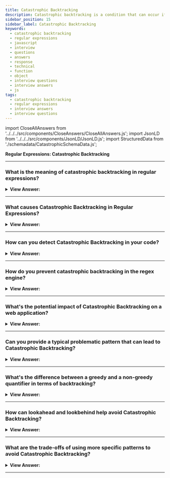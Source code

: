 ```yaml
---
title: Catastrophic Backtracking
description: Catastrophic backtracking is a condition that can occur if you are checking a (usually long) string against a complex regular expression.
sidebar_position: 15
sidebar_label: Catastrophic Backtracking
keywords:
  - catastrophic backtracking
  - regular expressions
  - javascript
  - interview
  - questions
  - answers
  - response
  - technical
  - function
  - object
  - interview questions
  - interview answers
  - js
tags:
  - catastrophic backtracking
  - regular expressions
  - interview answers
  - interview questions
---
```


import CloseAllAnswers from '../../../src/components/CloseAnswers/CloseAllAnswers.js';
import JsonLD from '../../../src/components/JsonLD/JsonLD.js';
import StructuredData from './schemadata/CatastrophicSchemaData.js';

<JsonLD data={StructuredData} />

<head>
  <title>Catastrophic Backtracking | Regular Expressions Questions</title>
</head>

**Regular Expressions: Catastrophic Backtracking**

<CloseAllAnswers />

---

### What is the meaning of catastrophic backtracking in regular expressions?

<details>
  <summary><strong>View Answer:</strong></summary>
  <div>
  <div><strong>Interview Response:</strong> Catastrophic backtracking in regular expressions occurs when the regex engine exhaustively explores all possible combinations in a string due to a complex pattern, causing performance issues.
    </div><br />
  <div><strong>Technical Response:</strong> Catastrophic backtracking is a condition that can occur if you are checking a (usually long) string against a complex regular expression. The problem usually occurs if something towards the end of the string causes the string not to match. This problem is common in some browsers like Firefox and can happen on the server-side. We should note that catastrophic backtracking is a runaway regular expression.
    </div><br />
  <div><strong className="codeExample">Code Example:</strong><br /><br />

  <div></div>

```js
// Example: Catastrophic Backtracking
let regexp = /^(\d+)*$/;

let str = '012345678901234567890123456789z';

// will take a very long time (careful!)
console.log(regexp.test(str));
```

  </div>
  </div>
</details>

---

### What causes Catastrophic Backtracking in Regular Expressions?

<details>
  <summary><strong>View Answer:</strong></summary>
  <div>
  <div><strong>Interview Response:</strong> Catastrophic backtracking is caused by complex regular expressions with excessive, nested quantifiers, or ambiguous patterns, which force the regex engine to try and retry many matching paths, leading to severe performance issues.
  </div>
  </div>
</details>

---

### How can you detect Catastrophic Backtracking in your code?

<details>
  <summary><strong>View Answer:</strong></summary>
  <div>
  <div><strong>Interview Response:</strong> Detecting catastrophic backtracking in JavaScript can be challenging. Often, it manifests as significant slowdowns or freezing during regex execution, especially when matching against long strings with complex or ambiguous patterns.
  </div>
  </div>
</details>

---

### How do you prevent catastrophic backtracking in the regex engine?

<details>
  <summary><strong>View Answer:</strong></summary>
  <div>
  <div><strong>Interview Response:</strong> To prevent catastrophic backtracking in regex, avoid using excessive or nested quantifiers and ambiguity in patterns. We can use possessive quantifiers or atomic grouping where appropriate. Implement non-capturing groups when capturing isn't necessary. It's also crucial to leverage lookahead and lookbehind assertions effectively.
    </div><br />
  <div><strong className="codeExample">Code Example:</strong><br /><br />

  <div></div>

```javascript
const regex = /(\d+)+([a-z]+)+/i;
```

This will work in most cases, but because it has nested quantifiers, it might suffer from catastrophic backtracking if the string is long and doesn't match the pattern.

Here's how we can improve it:

**1. Remove unnecessary quantifiers**:

```javascript
const regex = /\d+[a-z]+/i;
```

In this case, we don't need the `+` after the groups, because `\d+` already matches one or more digits, and `[a-z]+` matches one or more letters.

**2. Simulating atomic grouping**:

Atomic groups are not supported in JavaScript, but can be simulated to some extent. If we know that once we have a match of numbers, there's no need to backtrack into it, we can use a positive lookahead to simulate an atomic group:

```javascript
const regex = /(?=\d+)(\d+)(?=[a-z]+)([a-z]+)/i;
```

In this case, `(?=\d+)` is a positive lookahead that asserts that what follows is one or more digits. Once this is satisfied, the engine won't backtrack into this group. The same applies to `(?=[a-z]+)`, which asserts that what follows is one or more letters.

**3. Simulating possessive quantifiers**:

Possessive quantifiers are also not natively supported in JavaScript. However, they can be simulated using a positive lookahead. A possessive quantifier, once it matches something, won't give it back. This can be useful to prevent backtracking:

```javascript
const regex = /(?=(\d+))\d+(?=(\d+))[a-z]+/i;
```

In this case, `(?=(\d+))\d+` is simulating a possessive quantifier: it matches one or more digits and doesn't allow backtracking into this group. The same does not apply to the letter group as it is not preceded by a lookahead.

Keep in mind these are complex solutions for problems that might be easier solved by simplifying and optimizing your regex pattern to your specific needs, so they should only be used when necessary.

---

:::note
**Note:** Please note, JavaScript doesn't natively support atomic groups, so in practical cases, you can use other strategies like replacing `*` with `*?` to make it non-greedy, or use lookahead and lookbehind assertions.
:::

  </div>
  </div>
</details>

---

### What's the potential impact of Catastrophic Backtracking on a web application?

<details>
  <summary><strong>View Answer:</strong></summary>
  <div>
  <div><strong>Interview Response:</strong> Catastrophic backtracking in a web application can cause significant performance issues, leading to slow response times, unresponsiveness, and even application crashes, negatively affecting user experience and scalability.
  </div>
  </div>
</details>

---

### Can you provide a typical problematic pattern that can lead to Catastrophic Backtracking?

<details>
  <summary><strong>View Answer:</strong></summary>
  <div>
  <div><strong>Interview Response:</strong> A typical problematic pattern leading to catastrophic backtracking in JavaScript could be a nested quantifier like /(a+)*b/. If the string doesn't contain 'b', this can lead to excessive backtracking.
  </div>
  </div>
</details>

---

### What's the difference between a greedy and a non-greedy quantifier in terms of backtracking?

<details>
  <summary><strong>View Answer:</strong></summary>
  <div>
  <div><strong>Interview Response:</strong> Greedy quantifiers try to match as much as possible and backtrack if needed, while non-greedy ones match as little as possible, reducing backtracking.
  </div>
  </div>
</details>

---

### How can lookahead and lookbehind help avoid Catastrophic Backtracking?

<details>
  <summary><strong>View Answer:</strong></summary>
  <div>
  <div><strong>Interview Response:</strong> Lookahead and lookbehind can assert what follows or precedes without consuming characters, providing more control and reducing unnecessary backtracking.
  </div>
  </div>
</details>

---

### What are the trade-offs of using more specific patterns to avoid Catastrophic Backtracking?

<details>
  <summary><strong>View Answer:</strong></summary>
  <div>
  <div><strong>Interview Response:</strong> More specific patterns can reduce backtracking but might also decrease the versatility of the regex, making it less general-purpose.
  </div>
  </div>
</details>

---
